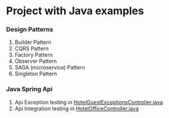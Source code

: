 # Project with Java examples 

### Design Patterns
1. Builder Pattern
2. CQRS Pattern
3. Factory Pattern
4. Observer Pattern
5. SAGA (microservice) Pattern
6. Singleton Pattern

### Java Spring Api
1. Api Exception testing in [HotelGuestExceptionsController.java](src/main/java/nl/kick/javaspringapi/controller/HotelGuestExceptionsController.java)
2. Api Integration testing in [HotelOfficeController.java](src/main/java/nl/kick/javaspringapi/controller/HotelOfficeController.java)